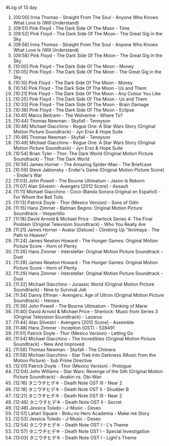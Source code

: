 #Log of 13 day

1. [00:00] Irma Thomas - Straight From The Soul - Anyone Who Knows What Love Is (Will Understand)
1. [09:51] Pink Floyd - The Dark Side Of The Moon - Time
1. [09:52] Pink Floyd - The Dark Side Of The Moon - The Great Gig in the Sky
1. [09:56] Irma Thomas - Straight From The Soul - Anyone Who Knows What Love Is (Will Understand)
1. [09:58] Pink Floyd - The Dark Side Of The Moon - The Great Gig in the Sky
1. [10:00] Pink Floyd - The Dark Side Of The Moon - Money
1. [10:05] Pink Floyd - The Dark Side Of The Moon - The Great Gig in the Sky
1. [10:10] Pink Floyd - The Dark Side Of The Moon - Money
1. [10:14] Pink Floyd - The Dark Side Of The Moon - Us and Them
1. [10:21] Pink Floyd - The Dark Side Of The Moon - Any Colour You Like
1. [10:25] Pink Floyd - The Dark Side Of The Moon - Us and Them
1. [10:33] Pink Floyd - The Dark Side Of The Moon - Brain Damage
1. [10:36] Pink Floyd - The Dark Side Of The Moon - Eclipse
1. [10:41] Marco Beltrami - The Wolverine - Where To?
1. [10:44] Thomas Newman - Skyfall - Tennyson
1. [10:46] Michael Giacchino - Rogue One: A Star Wars Story (Original Motion Picture Soundtrack) - Jyn Erso & Hope Suite
1. [10:48] Thomas Newman - Skyfall - Tennyson
1. [10:49] Michael Giacchino - Rogue One: A Star Wars Story (Original Motion Picture Soundtrack) - Jyn Erso & Hope Suite
1. [10:54] Brian Tyler - Thor: The Dark World (Original Motion Picture Soundtrack) - Thor: The Dark World
1. [10:56] James Horner - The Amazing Spider-Man - The Briefcase
1. [10:59] Steve Jablonsky - Ender's Game (Original Motion Picture Score) - Ender’s War
1. [11:03] John Powell - The Bourne Ultimatum - Jason Is Reborn
1. [11:07] Alan Silvestri - Avengers [2012 Score] - Assault
1. [11:11] Michael Giacchino - Coco (Banda Sonora Original en Español) - For Whom the Bell Tolls
1. [11:13] Patrick Doyle - Thor (Mexico Version) - Sons of Odin
1. [11:15] Hans Zimmer - Batman Begins: Original Motion Picture Soundtrack - Vespertilio
1. [11:18] David Arnold & Michael Price - Sherlock Series 4: The Final Problem (Original Television Soundtrack) - Who You Really Are
1. [11:21] James Horner - Avatar [Deluxe] - Climbing Up "Iknimaya - The Path to Heaven"
1. [11:24] James Newton Howard - The Hunger Games: Original Motion Picture Score - Horn of Plenty
1. [11:26] Hans Zimmer - Interstellar: Original Motion Picture Soundtrack - Dust
1. [11:28] James Newton Howard - The Hunger Games: Original Motion Picture Score - Horn of Plenty
1. [11:29] Hans Zimmer - Interstellar: Original Motion Picture Soundtrack - Dust
1. [11:32] Michael Giacchino - Jurassic World (Original Motion Picture Soundtrack) - Nine to Survival Job
1. [11:34] Danny Elfman - Avengers: Age of Ultron (Original Motion Picture Soundtrack) - Heroes
1. [11:36] John Powell - The Bourne Ultimatum - Thinking of Marie
1. [11:40] David Arnold & Michael Price - Sherlock: Music from Series 3 (Original Television Soundtrack) - Lazarus
1. [11:44] Alan Silvestri - Avengers [2012 Score] - Assemble
1. [11:48] Hans Zimmer - Inception (OST) - 528491
1. [11:51] Patrick Doyle - Thor (Mexico Version) - Letting Go
1. [11:54] Michael Giacchino - The Incredibles (Original Motion Picture Soundtrack) - New And Improved
1. [11:56] Thomas Newman - Skyfall - The Chimera
1. [11:58] Michael Giacchino - Star Trek Into Darkness (Music from the Motion Picture) - Sub Prime Directive
1. [12:01] Patrick Doyle - Thor (Mexico Version) - Prologue
1. [12:04] John Williams - Star Wars: Revenge of the Sith (Original Motion Picture Soundtrack) - Anakin vs. Obi-Wan
1. [12:16] タニウチヒデキ - Death Note OST III - Near 2
1. [12:18] タニウチヒデキ - Death Note OST II - Shudder B
1. [12:21] タニウチヒデキ - Death Note OST III - Near 2
1. [12:46] タニウチヒデキ - Death Note OST II - Secret
1. [12:48] Jessica Toledo - J-Music - Deseo
1. [12:51] Laharl Square - Boku no Hero Academia - Make me Story
1. [12:53] Jessica Toledo - J-Music - Deseo
1. [12:54] タニウチヒデキ - Death Note OST I - L's Theme
1. [12:57] タニウチヒデキ - Death Note OST I - Special Investigation
1. [13:03] タニウチヒデキ - Death Note OST I - Light's Theme
